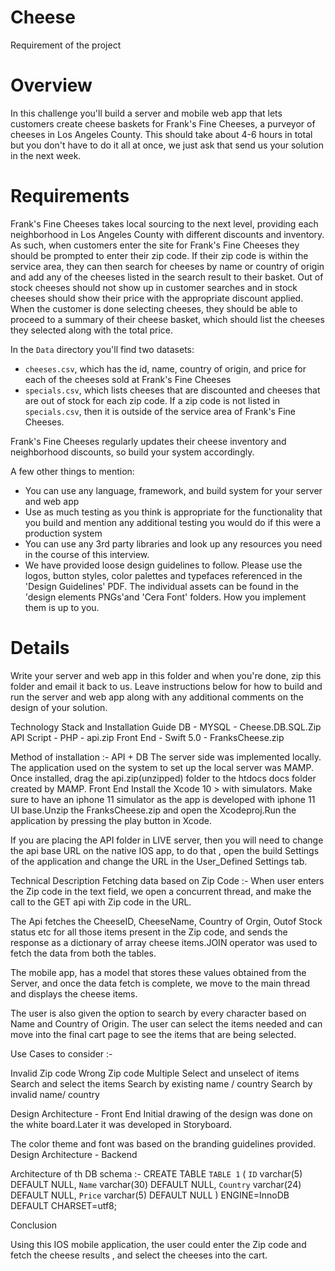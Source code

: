 # Cheese

Requirement of the project
# Overview
In this challenge you'll build a server and mobile web app that lets customers create cheese baskets for Frank's Fine Cheeses, a purveyor of cheeses in Los Angeles County. This should take about 4-6 hours in total but you don't have to do it all at once, 
we just ask that send us your solution in the next week. 

# Requirements
Frank's Fine Cheeses takes local sourcing to the next level, providing each neighborhood in Los Angeles County with different discounts and inventory. As such, when customers enter the site for Frank's Fine Cheeses they should be prompted to enter their zip code. 
If their zip code is within the service area, they can then search for cheeses by name or country of origin and add any of the cheeses listed in the search result to their basket. Out of stock cheeses should not show up in customer searches and in stock cheeses 
should show their price with the appropriate discount applied. When the customer is done selecting cheeses, they should be able to proceed to a summary of their cheese basket, which should list the cheeses they selected along with the total price.

In the `Data` directory you'll find two datasets:

- `cheeses.csv`, which has the id, name, country of origin, and price for each of the cheeses sold at Frank's Fine Cheeses
- `specials.csv`, which lists cheeses that are discounted and cheeses that are out of stock for each zip code. If a zip code is not listed in `specials.csv`, then it is outside of the service area of Frank's Fine Cheeses.

Frank's Fine Cheeses regularly updates their cheese inventory and neighborhood discounts, so build your system accordingly.

A few other things to mention:

- You can use any language, framework, and build system for your server and web app
- Use as much testing as you think is appropriate for the functionality that you build and mention any additional testing you would do if this were a production system
- You can use any 3rd party libraries and look up any resources you need in the course of this interview.
- We have provided loose design guidelines to follow. Please use the logos, button styles, color palettes and typefaces referenced in the 'Design Guidelines' PDF. The individual assets can be found in the 'design elements PNGs'and 'Cera Font' folders. How you implement 
  them is up to you.



# Details
Write your server and web app in this folder and when you're done, zip this folder and email it back to us. Leave instructions below for how to build and run the server and web app along with any additional comments on the design of your solution.

Technology Stack and Installation Guide
DB - MYSQL  - Cheese.DB.SQL.Zip
API Script - PHP - api.zip
Front End - Swift 5.0 - FranksCheese.zip

Method of installation :- 
API + DB
The server side was implemented locally. The application used on the system to set up the local server was MAMP. Once installed, drag the api.zip(unzipped) folder to the htdocs docs folder created by MAMP.
Front End
Install the Xcode 10 > with simulators. Make sure to have an iphone 11 simulator as the app is developed with iphone 11 UI base.Unzip the FranksCheese.zip and open the Xcodeproj.Run the application by pressing the play button in Xcode.

If you are placing the API folder in LIVE server, then you will need to change the api base URL on the native IOS app, to do that , open the build Settings of the application and change the URL in the User_Defined Settings tab.

Technical Description
Fetching data based on Zip Code :- When user enters the Zip code in the text field, we open a concurrent thread, and make the call to the GET api with Zip code in the URL.

The Api fetches the CheeseID, CheeseName, Country of Orgin, Outof Stock status etc for all those items present in the Zip code, and sends the response as a dictionary of array cheese items.JOIN operator was used to fetch the data from both the tables.

The mobile app, has a model that stores these values obtained from the Server, and once the data fetch is complete, we move to the main thread and displays the cheese items. 

The user is also given the option to search by every character based on Name and Country of Origin. The user can select the items needed and can move into the final cart page to see the items that are being selected.


Use Cases to consider :- 

Invalid Zip code
Wrong Zip code
Multiple Select and unselect of items 
Search and select the items 
Search by existing name / country
Search by invalid name/ country



Design Architecture - Front End
	Initial drawing of the design was done on the white board.Later it was developed in Storyboard.
	

The color theme and font was based on the branding guidelines provided.
Design Architecture - Backend

Architecture of th DB schema :- 
CREATE TABLE `TABLE 1` (
  `ID` varchar(5) DEFAULT NULL,
  `Name` varchar(30) DEFAULT NULL,
  `Country` varchar(24) DEFAULT NULL,
  `Price` varchar(5) DEFAULT NULL
) ENGINE=InnoDB DEFAULT CHARSET=utf8;





Conclusion

Using this IOS mobile application, the user could enter the Zip code and fetch the cheese results , and select the cheeses into the cart.
